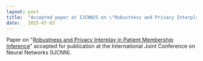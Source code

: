 ```yaml
---
layout: post
title:  "Accepted paper at IJCNN25 on \"Robustness and Privacy Interplay in Patient Membership Inference\""
date:   2025-07-03
---
```


<p class="intro"><span class="dropcap">P</span>aper on "<a href="https://lucris.lub.lu.se/ws/portalfiles/portal/227035246/RobustnessPrivacy_IJCNN25.pdf">Robustness and Privacy Interplay in Patient Membership Inference</a>" accepted for publication at the International Joint Conference on Neural Networks (IJCNN).</p>

 
